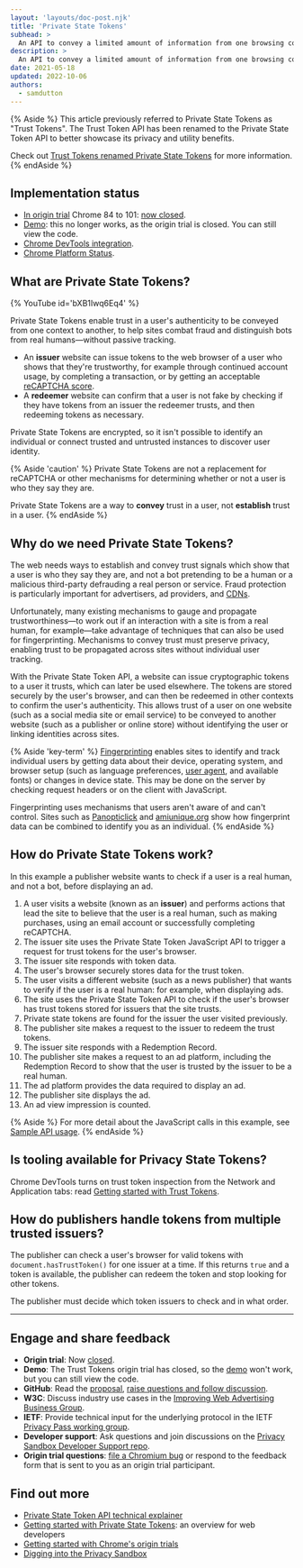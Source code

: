 ```yaml
---
layout: 'layouts/doc-post.njk'
title: 'Private State Tokens'
subhead: >
  An API to convey a limited amount of information from one browsing context to another (for example, across sites) to help combat fraud, without passive tracking.
description: >
  An API to convey a limited amount of information from one browsing context to another (for example, across sites) to help combat fraud, without passive tracking.
date: 2021-05-18
updated: 2022-10-06
authors:
  - samdutton
---
```


{% Aside %}
This article previously referred to Private State Tokens as "Trust Tokens". The Trust
Token API has been renamed to the Private State Token API to better showcase its
privacy and utility benefits.

Check out [Trust Tokens renamed Private State Tokens](/blog/rename-trust-tokens)
for more information.
{% endAside %}

## Implementation status

* [In origin trial](https://web.dev/origin-trials/) Chrome 84 to 101: [now closed](/origintrials/#/view_trial/2479231594867458049).
* [Demo](https://trust-token-demo.glitch.me/): this no longer works, as the origin trial is closed. You can still view the code.
* [Chrome DevTools integration](/blog/new-in-devtools-89/#trust-token).
* [Chrome Platform Status](https://www.chromestatus.com/feature/5078049450098688).

## What are Private State Tokens?

{% YouTube
  id='bXB1Iwq6Eq4'
%}

Private State Tokens enable trust in a user's authenticity to be conveyed from one context to another, to
help sites combat fraud and distinguish bots from real humans—without passive tracking.

* An **issuer** website can issue tokens to the web browser of a user who shows that they're
trustworthy, for example through continued account usage, by completing a transaction, or by getting
an acceptable [reCAPTCHA score](https://developers.google.com/recaptcha).
* A **redeemer** website can confirm that a user is not fake by checking if they have tokens from an
issuer the redeemer trusts, and then redeeming tokens as necessary.

Private State Tokens are encrypted, so it isn't possible to identify an individual or connect trusted and
untrusted instances to discover user identity.

{% Aside 'caution' %}
Private State Tokens are not a replacement for reCAPTCHA or other mechanisms for determining whether or not
a user is who they say they are.

Private State Tokens are a way to **convey** trust in a user, not **establish** trust in a user.
{% endAside %}


## Why do we need Private State Tokens?

The web needs ways to establish and convey trust signals which show that a user is who they say
they are, and not a bot pretending to be a human or a malicious third-party defrauding a real person
or service. Fraud protection is particularly important for advertisers, ad providers, and
[CDNs](https://www.cloudflare.com/en-gb/learning/cdn/what-is-a-cdn/).

Unfortunately, many existing mechanisms to gauge and propagate trustworthiness—to work out if an
interaction with a site is from a real human, for example—take advantage of techniques that can also
be used for fingerprinting. Mechanisms to convey trust must preserve privacy, enabling trust to be
propagated across sites without individual user tracking.

With the Private State Token API, a website can issue cryptographic tokens to a user it trusts, which can
later be used elsewhere. The tokens are stored securely by the user's browser, and can then be
redeemed in other contexts to confirm the user's authenticity. This allows trust of a user on one
website (such as a social media site or email service) to be conveyed to another website (such as a
publisher or online store) without identifying the user or linking identities across sites.

{% Aside 'key-term' %}
[Fingerprinting](https://w3c.github.io/fingerprinting-guidance/#passive) enables sites to identify
and track individual users by getting data about their device, operating system, and browser setup
(such as language preferences, [user agent](https://developer.mozilla.org/docs/Web/API/NavigatorID/userAgent), and available fonts) or changes in device state. This may be done on the server by
checking request headers or on the client with JavaScript.

Fingerprinting uses mechanisms that users aren't aware of and can't control. Sites such as
[Panopticlick](https://panopticlick.eff.org/) and [amiunique.org](https://amiunique.org/) show how
fingerprint data can be combined to identify you as an individual.
{% endAside %}


## How do Private State Tokens work?

In this example a publisher website wants to check if a user is a real human, and not a bot, before displaying an ad.


1. A user visits a website (known as an **issuer**) and performs actions that lead the site to
believe that the user is a real human, such as making purchases, using an email account or
successfully completing reCAPTCHA.
1. The issuer site uses the Private State Token JavaScript API to trigger a request for trust tokens for
the user's browser.
1. The issuer site responds with token data.
1. The user's browser securely stores data for the trust token.
1. The user visits a different website (such as a news publisher) that wants to verify if the user
is a real human: for example, when displaying ads.
1. The site uses the Private State Token API to check if the user's browser has trust tokens stored for
issuers that the site trusts.
1. Private state tokens are found for the issuer the user visited previously.
1. The publisher site makes a request to the issuer to redeem the trust tokens.
1. The issuer site responds with a Redemption Record.
1. The publisher site makes a request to an ad platform, including the Redemption Record to show
that the user is trusted by the issuer to be a real human.
1. The ad platform provides the data required to display an ad.
1. The publisher site displays the ad.
1. An ad view impression is counted.

{% Aside %}
For more detail about the JavaScript calls in this example, see [Sample API usage](https://web.dev/trust-tokens/#sample-api-usage).
{% endAside %}

## Is tooling available for Privacy State Tokens?

Chrome DevTools turns on trust token inspection from the Network and
Application tabs: read
[Getting started with Trust Tokens](https://web.dev/trust-tokens/#summary).

## How do publishers handle tokens from multiple trusted issuers?

The publisher can check a user's browser for valid tokens with
`document.hasTrustToken()` for one issuer at a time. If this returns `true`
and a token is available, the publisher can redeem the token and stop
looking for other tokens.

The publisher must decide which token issuers to check and in what order.

---

## Engage and share feedback

* **Origin trial**: Now [closed](/origintrials/#/view_trial/2479231594867458049).
* **Demo**: The Trust Tokens origin trial has closed, so the [demo](https://trust-token-demo.glitch.me/) won't work, but you can still view the code.
* **GitHub**: Read the [proposal](https://github.com/WICG/trust-token-api), [raise questions and
follow discussion](https://github.com/WICG/trust-token-api/issues).
* **W3C**: Discuss industry use cases in the [Improving Web Advertising Business&nbsp;Group](https://www.w3.org/community/web-adv/participants).
* **IETF**: Provide technical input for the underlying protocol in the IETF
[Privacy&nbsp;Pass&nbsp;working group](https://datatracker.ietf.org/wg/privacypass/about/).
* **Developer support**: Ask questions and join discussions on the
[Privacy Sandbox Developer Support repo](https://github.com/GoogleChromeLabs/privacy-sandbox-dev-support).
* **Origin trial questions**: [file a Chromium bug](https://bugs.chromium.org/p/chromium/issues/list?q=trust%20tokens) or respond to the feedback form that is sent to you as an origin trial participant. 


## Find out more

* [Private State Token API technical explainer](https://github.com/dvorak42/trust-token-api)
* [Getting started with Private State Tokens](https://web.dev/trust-tokens/): an overview for web developers
* [Getting started with Chrome's origin trials](https://web.dev/origin-trials)
* [Digging into the Privacy Sandbox](https://web.dev/digging-into-the-privacy-sandbox)
